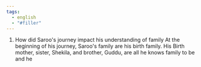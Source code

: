 ```yaml
---
tags:
  - english
  - "#filler"
---
```


1. How did Saroo's journey impact his understanding of family
At the beginning of his journey, Saroo's family are his birth family. His Birth mother, sister, Shekila, and brother, Guddu, are all he knows family to be and he 
